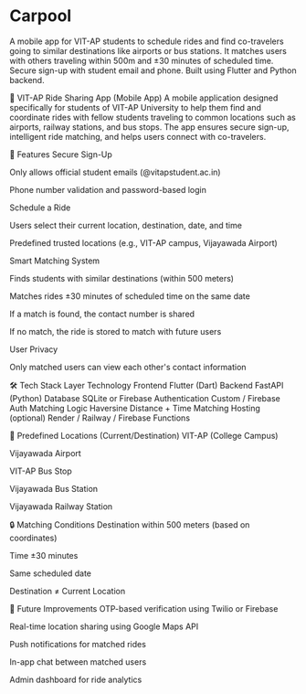 # Carpool
A mobile app for VIT-AP students to schedule rides and find co-travelers going to similar destinations like airports or bus stations. It matches users with others traveling within 500m and ±30 minutes of scheduled time. Secure sign-up with student email and phone. Built using Flutter and Python backend.

🚖 VIT-AP Ride Sharing App (Mobile App)
A mobile application designed specifically for students of VIT-AP University to help them find and coordinate rides with fellow students traveling to common locations such as airports, railway stations, and bus stops. The app ensures secure sign-up, intelligent ride matching, and helps users connect with co-travelers.

📱 Features
Secure Sign-Up

Only allows official student emails (@vitapstudent.ac.in)

Phone number validation and password-based login

Schedule a Ride

Users select their current location, destination, date, and time

Predefined trusted locations (e.g., VIT-AP campus, Vijayawada Airport)

Smart Matching System

Finds students with similar destinations (within 500 meters)

Matches rides ±30 minutes of scheduled time on the same date

If a match is found, the contact number is shared

If no match, the ride is stored to match with future users

User Privacy

Only matched users can view each other's contact information

🛠 Tech Stack
Layer	Technology
Frontend	Flutter (Dart)
Backend	FastAPI (Python)
Database	SQLite or Firebase
Authentication	Custom / Firebase Auth
Matching Logic	Haversine Distance + Time Matching
Hosting (optional)	Render / Railway / Firebase Functions

📍 Predefined Locations (Current/Destination)
VIT-AP (College Campus)

Vijayawada Airport

VIT-AP Bus Stop

Vijayawada Bus Station

Vijayawada Railway Station

🔒 Matching Conditions
Destination within 500 meters (based on coordinates)

Time ±30 minutes

Same scheduled date

Destination ≠ Current Location

🚧 Future Improvements
OTP-based verification using Twilio or Firebase

Real-time location sharing using Google Maps API

Push notifications for matched rides

In-app chat between matched users

Admin dashboard for ride analytics


